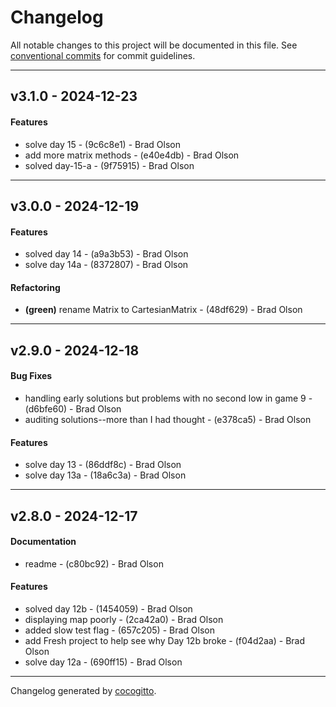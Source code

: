 # Changelog
All notable changes to this project will be documented in this file. See [conventional commits](https://www.conventionalcommits.org/) for commit guidelines.

- - -
## v3.1.0 - 2024-12-23
#### Features
- solve day 15 - (9c6c8e1) - Brad Olson
- add more matrix methods - (e40e4db) - Brad Olson
- solved day-15-a - (9f75915) - Brad Olson

- - -

## v3.0.0 - 2024-12-19
#### Features
- solved day 14 - (a9a3b53) - Brad Olson
- solve day 14a - (8372807) - Brad Olson
#### Refactoring
- **(green)** rename Matrix to CartesianMatrix - (48df629) - Brad Olson

- - -

## v2.9.0 - 2024-12-18
#### Bug Fixes
- handling early solutions but problems with no second low in game 9 - (d6bfe60) - Brad Olson
- auditing solutions--more than I had thought - (e378ca5) - Brad Olson
#### Features
- solve day 13 - (86ddf8c) - Brad Olson
- solve day 13a - (18a6c3a) - Brad Olson

- - -

## v2.8.0 - 2024-12-17
#### Documentation
- readme - (c80bc92) - Brad Olson
#### Features
- solved day 12b - (1454059) - Brad Olson
- displaying map poorly - (2ca42a0) - Brad Olson
- added slow test flag - (657c205) - Brad Olson
- add Fresh project to help see why Day 12b broke - (f04d2aa) - Brad Olson
- solve day 12a - (690ff15) - Brad Olson

- - -

Changelog generated by [cocogitto](https://github.com/cocogitto/cocogitto).